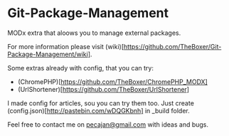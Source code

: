 Git-Package-Management
======================

MODx extra that aloows you to manage external packages.

For more information please visit (wiki)[https://github.com/TheBoxer/Git-Package-Management/wiki].

Some extras already with config, that you can try:
 * (ChromePHP)[https://github.com/TheBoxer/ChromePHP_MODX]
 * (UrlShortener)[https://github.com/TheBoxer/UrlShortener]
 
I made config for articles, sou you can try them too. Just create (config.json)[http://pastebin.com/wDQGKbnh] in _build folder.

Feel free to contact me on pecajan@gmail.com with ideas and bugs.
